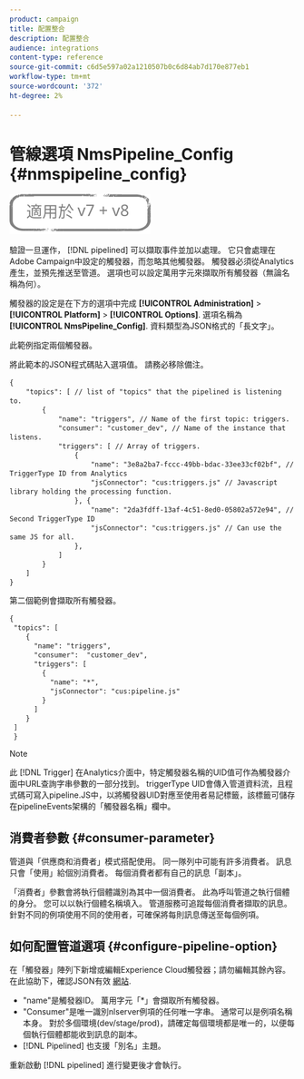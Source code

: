 ```yaml
---
product: campaign
title: 配置整合
description: 配置整合
audience: integrations
content-type: reference
source-git-commit: c6d5e597a02a1210507b0c6d84ab7d170e877eb1
workflow-type: tm+mt
source-wordcount: '372'
ht-degree: 2%

---
```



# 管線選項 NmsPipeline_Config {#nmspipeline_config}

![](../../assets/common.svg)

驗證一旦運作， [!DNL pipelined] 可以擷取事件並加以處理。 它只會處理在Adobe Campaign中設定的觸發器，而忽略其他觸發器。 觸發器必須從Analytics產生，並預先推送至管道。
選項也可以設定萬用字元來擷取所有觸發器（無論名稱為何）。

觸發器的設定是在下方的選項中完成 **[!UICONTROL Administration]** > **[!UICONTROL Platform]** > **[!UICONTROL Options]**. 選項名稱為 **[!UICONTROL NmsPipeline_Config]**. 資料類型為JSON格式的「長文字」。

此範例指定兩個觸發器。

將此範本的JSON程式碼貼入選項值。 請務必移除備注。

```
{
    "topics": [ // list of "topics" that the pipelined is listening to.
        {
            "name": "triggers", // Name of the first topic: triggers.
            "consumer": "customer_dev", // Name of the instance that listens. 
            "triggers": [ // Array of triggers. 
                {
                    "name": "3e8a2ba7-fccc-49bb-bdac-33ee33cf02bf", // TriggerType ID from Analytics 
                    "jsConnector": "cus:triggers.js" // Javascript library holding the processing function.
                }, {
                    "name": "2da3fdff-13af-4c51-8ed0-05802a572e94", // Second TriggerType ID 
                    "jsConnector": "cus:triggers.js" // Can use the same JS for all.
                },
            ]
        }
    ]
}
```

第二個範例會擷取所有觸發器。

```
{
 "topics": [
    {
      "name": "triggers",
      "consumer":  "customer_dev",
      "triggers": [
        {
          "name": "*",
          "jsConnector": "cus:pipeline.js"
        }
      ]
    }
 ]
 }
```

>[!NOTE]
>
>此 [!DNL Trigger] 在Analytics介面中，特定觸發器名稱的UID值可作為觸發器介面中URL查詢字串參數的一部分找到。 triggerType UID會傳入管道資料流，且程式碼可寫入pipeline.JS中，以將觸發器UID對應至使用者易記標籤，該標籤可儲存在pipelineEvents架構的「觸發器名稱」欄中。

## 消費者參數 {#consumer-parameter}

管道與「供應商和消費者」模式搭配使用。 同一隊列中可能有許多消費者。 訊息只會「使用」給個別消費者。 每個消費者都有自己的訊息「副本」。

「消費者」參數會將執行個體識別為其中一個消費者。 此為呼叫管道之執行個體的身分。 您可以以執行個體名稱填入。 管道服務可追蹤每個消費者擷取的訊息。 針對不同的例項使用不同的使用者，可確保將每則訊息傳送至每個例項。

## 如何配置管道選項 {#configure-pipeline-option}

在「觸發器」陣列下新增或編輯Experience Cloud觸發器；請勿編輯其餘內容。
在此協助下，確認JSON有效 [網站](https://jsonlint.com/).

* &quot;name&quot;是觸發器ID。 萬用字元「*」會擷取所有觸發器。
* &quot;Consumer&quot;是唯一識別nlserver例項的任何唯一字串。 通常可以是例項名稱本身。 對於多個環境(dev/stage/prod)，請確定每個環境都是唯一的，以便每個執行個體都能收到訊息的副本。
* [!DNL Pipelined] 也支援「別名」主題。

重新啟動 [!DNL pipelined] 進行變更後才會執行。

